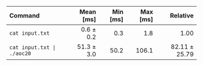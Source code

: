 | Command | Mean [ms] | Min [ms] | Max [ms] | Relative |
|:---|---:|---:|---:|---:|
| `cat input.txt` | 0.6 ± 0.2 | 0.3 | 1.8 | 1.00 |
| `cat input.txt \| ./aoc20` | 51.3 ± 3.0 | 50.2 | 106.1 | 82.11 ± 25.79 |
